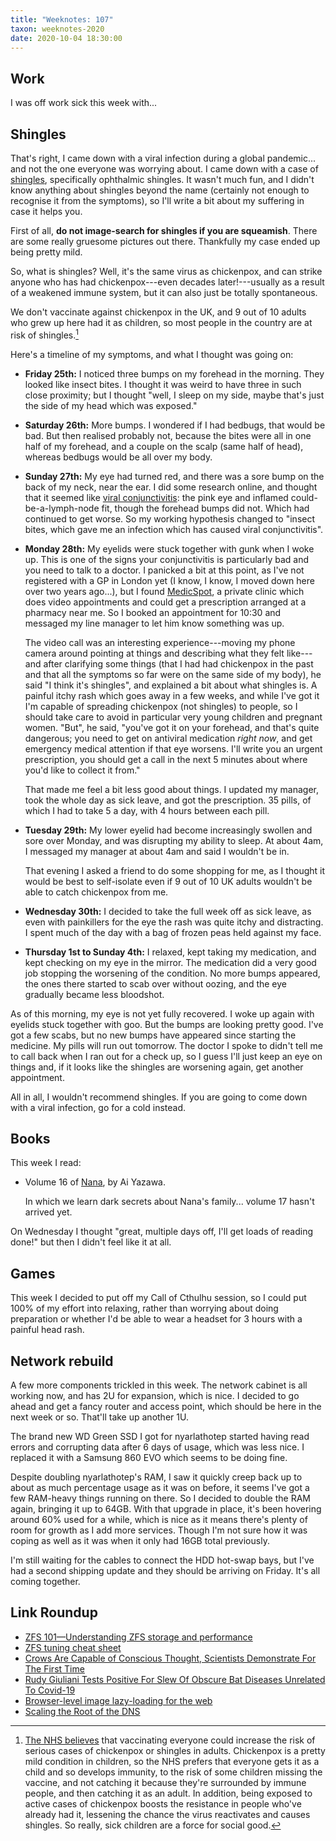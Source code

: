 ```yaml
---
title: "Weeknotes: 107"
taxon: weeknotes-2020
date: 2020-10-04 18:30:00
---
```


## Work

I was off work sick this week with...

## Shingles

That's right, I came down with a viral infection during a global
pandemic... and not the one everyone was worrying about.  I came down
with a case of [shingles][], specifically ophthalmic shingles.  It
wasn't much fun, and I didn't know anything about shingles beyond the
name (certainly not enough to recognise it from the symptoms), so I'll
write a bit about my suffering in case it helps you.

First of all, **do not image-search for shingles if you are
squeamish**.  There are some really gruesome pictures out there.
Thankfully my case ended up being pretty mild.

So, what is shingles?  Well, it's the same virus as chickenpox, and
can strike anyone who has had chickenpox---even decades
later!---usually as a result of a weakened immune system, but it can
also just be totally spontaneous.

We don't vaccinate against chickenpox in the UK, and 9 out of 10
adults who grew up here had it as children, so most people in the
country are at risk of shingles.[^vaccine]

[^vaccine]: [The NHS believes][] that vaccinating everyone could
    increase the risk of serious cases of chickenpox or shingles in
    adults.  Chickenpox is a pretty mild condition in children, so the
    NHS prefers that everyone gets it as a child and so develops
    immunity, to the risk of some children missing the vaccine, and
    not catching it because they're surrounded by immune people, and
    then catching it as an adult.  In addition, being exposed to
    active cases of chickenpox boosts the resistance in people who've
    already had it, lessening the chance the virus reactivates and
    causes shingles.  So really, sick children are a force for social
    good.

Here's a timeline of my symptoms, and what I thought was going on:

- **Friday 25th:** I noticed three bumps on my forehead in the
  morning.  They looked like insect bites.  I thought it was weird to
  have three in such close proximity; but I thought "well, I sleep on
  my side, maybe that's just the side of my head which was exposed."

- **Saturday 26th:** More bumps.  I wondered if I had bedbugs, that
  would be bad.  But then realised probably not, because the bites
  were all in one half of my forehead, and a couple on the scalp (same
  half of head), whereas bedbugs would be all over my body.

- **Sunday 27th:** My eye had turned red, and there was a sore bump on
  the back of my neck, near the ear.  I did some research online, and
  thought that it seemed like [viral conjunctivitis][]: the pink eye
  and inflamed could-be-a-lymph-node fit, though the forehead bumps
  did not.  Which had continued to get worse.  So my working
  hypothesis changed to "insect bites, which gave me an infection
  which has caused viral conjunctivitis".

- **Monday 28th:** My eyelids were stuck together with gunk when I
  woke up.  This is one of the signs your conjunctivitis is
  particularly bad and you need to talk to a doctor.  I panicked a bit
  at this point, as I've not registered with a GP in London yet (I
  know, I know, I moved down here over two years ago...), but I found
  [MedicSpot][], a private clinic which does video appointments and
  could get a prescription arranged at a pharmacy near me.  So I
  booked an appointment for 10:30 and messaged my line manager to let
  him know something was up.

  The video call was an interesting experience---moving my phone
  camera around pointing at things and describing what they felt
  like---and after clarifying some things (that I had had chickenpox
  in the past and that all the symptoms so far were on the same side
  of my body), he said "I think it's shingles", and explained a bit
  about what shingles is.  A painful itchy rash which goes away in a
  few weeks, and while I've got it I'm capable of spreading chickenpox
  (not shingles) to people, so I should take care to avoid in
  particular very young children and pregnant women.  "But", he said,
  "you've got it on your forehead, and that's quite dangerous; you
  need to get on antiviral medication *right now*, and get emergency
  medical attention if that eye worsens.  I'll write you an urgent
  prescription, you should get a call in the next 5 minutes about
  where you'd like to collect it from."

  That made me feel a bit less good about things.  I updated my
  manager, took the whole day as sick leave, and got the prescription.
  35 pills, of which I had to take 5 a day, with 4 hours between each
  pill.

- **Tuesday 29th:** My lower eyelid had become increasingly swollen
  and sore over Monday, and was disrupting my ability to sleep.  At
  about 4am, I messaged my manager at about 4am and said I wouldn't be
  in.

  That evening I asked a friend to do some shopping for me, as I
  thought it would be best to self-isolate even if 9 out of 10 UK
  adults wouldn't be able to catch chickenpox from me.

- **Wednesday 30th:** I decided to take the full week off as sick
  leave, as even with painkillers for the eye the rash was quite itchy
  and distracting.  I spent much of the day with a bag of frozen peas
  held against my face.

- **Thursday 1st to Sunday 4th:** I relaxed, kept taking my
  medication, and kept checking on my eye in the mirror.  The
  medication did a very good job stopping the worsening of the
  condition.  No more bumps appeared, the ones there started to scab
  over without oozing, and the eye gradually became less bloodshot.

As of this morning, my eye is not yet fully recovered.  I woke up
again with eyelids stuck together with goo.  But the bumps are looking
pretty good.  I've got a few scabs, but no new bumps have appeared
since starting the medicine.  My pills will run out tomorrow.  The
doctor I spoke to didn't tell me to call back when I ran out for a
check up, so I guess I'll just keep an eye on things and, if it looks
like the shingles are worsening again, get another appointment.

All in all, I wouldn't recommend shingles.  If you are going to come
down with a viral infection, go for a cold instead.

[shingles]: https://www.nhsinform.scot/illnesses-and-conditions/infections-and-poisoning/shingles#about-shingles
[The NHS believes]: https://www.nhs.uk/conditions/vaccinations/chickenpox-vaccine-questions-answers/
[viral conjunctivitis]: https://www.webmd.com/eye-health/eye-health-conjunctivitis#1
[MedicSpot]: https://www.medicspot.co.uk/

## Books

This week I read:

- Volume 16 of [Nana][], by Ai Yazawa.

  In which we learn dark secrets about Nana's family... volume 17
  hasn't arrived yet.

On Wednesday I thought "great, multiple days off, I'll get loads of
reading done!" but then I didn't feel like it at all.

[Nana]: https://en.wikipedia.org/wiki/Nana_(manga)

## Games

This week I decided to put off my Call of Cthulhu session, so I could
put 100% of my effort into relaxing, rather than worrying about doing
preparation or whether I'd be able to wear a headset for 3 hours with
a painful head rash.

## Network rebuild

A few more components trickled in this week.  The network cabinet is
all working now, and has 2U for expansion, which is nice.  I decided
to go ahead and get a fancy router and access point, which should be
here in the next week or so.  That'll take up another 1U.

The brand new WD Green SSD I got for nyarlathotep started having read
errors and corrupting data after 6 days of usage, which was less nice.
I replaced it with a Samsung 860 EVO which seems to be doing fine.

Despite doubling nyarlathotep's RAM, I saw it quickly creep back up to
about as much percentage usage as it was on before, it seems I've got
a few RAM-heavy things running on there.  So I decided to double the
RAM again, bringing it up to 64GB.  With that upgrade in place, it's
been hovering around 60% used for a while, which is nice as it means
there's plenty of room for growth as I add more services.  Though I'm
not sure how it was coping as well as it was when it only had 16GB
total previously.

I'm still waiting for the cables to connect the HDD hot-swap bays, but
I've had a second shipping update and they should be arriving on
Friday.  It's all coming together.

## Link Roundup

- [ZFS 101—Understanding ZFS storage and performance](https://arstechnica.com/information-technology/2020/05/zfs-101-understanding-zfs-storage-and-performance/)
- [ZFS tuning cheat sheet](https://jrs-s.net/2018/08/17/zfs-tuning-cheat-sheet/)
- [Crows Are Capable of Conscious Thought, Scientists Demonstrate For The First Time ](https://www.sciencealert.com/new-research-finds-crows-can-ponder-their-own-knowledge)
- [Rudy Giuliani Tests Positive For Slew Of Obscure Bat Diseases Unrelated To Covid-19](https://www.theonion.com/rudy-giuliani-tests-positive-for-slew-of-obscure-bat-di-1845255014)
- [Browser-level image lazy-loading for the web](https://web.dev/browser-level-image-lazy-loading/)
- [Scaling the Root of the DNS](https://www.potaroo.net/ispcol/2020-09/root.html)

